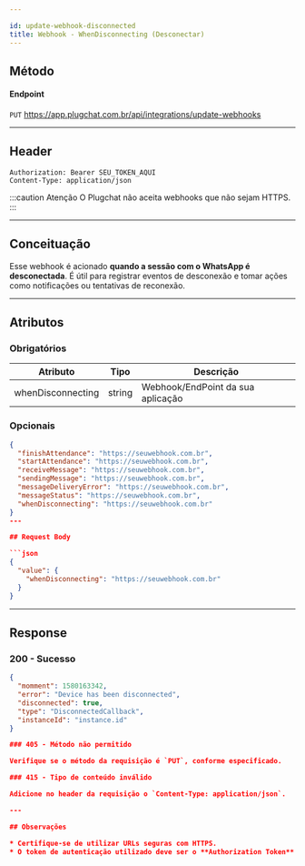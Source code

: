 ```yaml
---

id: update-webhook-disconnected
title: Webhook - WhenDisconnecting (Desconectar)
---
```

## Método

#### Endpoint

`PUT` <https://app.plugchat.com.br/api/integrations/update-webhooks>

---

## Header

```http
Authorization: Bearer SEU_TOKEN_AQUI
Content-Type: application/json
```

\:::caution Atenção
O Plugchat não aceita webhooks que não sejam HTTPS.
\:::

---

## Conceituação

Esse webhook é acionado **quando a sessão com o WhatsApp é desconectada**. É útil para registrar eventos de desconexão e tomar ações como notificações ou tentativas de reconexão.

---

## Atributos

### Obrigatórios

| Atributo          | Tipo   | Descrição                         |
| ----------------- | ------ | --------------------------------- |
| whenDisconnecting | string | Webhook/EndPoint da sua aplicação |

### Opcionais
```json
{
  "finishAttendance": "https://seuwebhook.com.br",
  "startAttendance": "https://seuwebhook.com.br",
  "receiveMessage": "https://seuwebhook.com.br",
  "sendingMessage": "https://seuwebhook.com.br",
  "messageDeliveryError": "https://seuwebhook.com.br",
  "messageStatus": "https://seuwebhook.com.br",
  "whenDisconnecting": "https://seuwebhook.com.br"
}
---

## Request Body

```json
{
  "value": {
    "whenDisconnecting": "https://seuwebhook.com.br"
  }
}
```

---

## Response

### 200 - Sucesso

```json
{
  "momment": 1580163342,
  "error": "Device has been disconnected",
  "disconnected": true,
  "type": "DisconnectedCallback",
  "instanceId": "instance.id"
}

### 405 - Método não permitido

Verifique se o método da requisição é `PUT`, conforme especificado.

### 415 - Tipo de conteúdo inválido

Adicione no header da requisição o `Content-Type: application/json`.

---

## Observações

* Certifique-se de utilizar URLs seguras com HTTPS.
* O token de autenticação utilizado deve ser o **Authorization Token** fornecido pelo painel administrativo do plugchat